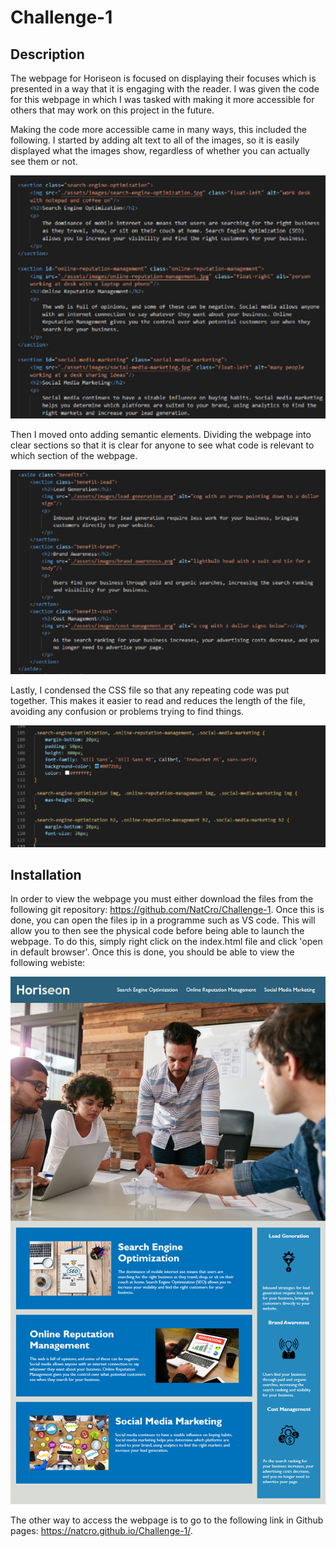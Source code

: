 # Challenge-1


## Description 

The webpage for Horiseon is focused on displaying their focuses which is presented in a way that it is engaging with the reader. I was given the code for this webpage in which I was tasked with making it more accessible for others that may work on this project in the future. 

Making the code more accessible came in many ways, this included the following. I started by adding alt text to all of the images, so it is easily displayed what the images show, regardless of whether you can actually see them or not. 

![evidence of adding alt text to images](assets\images\alt-text.png)

 Then I moved onto adding semantic elements. Dividing the webpage into clear sections so that it is clear for anyone to see what code is relevant to which section of the webpage. 
 
 ![evidence of adding semantic elemnts to code](assets\images\semantic-elements.png)
 
 Lastly, I condensed the CSS file so that any repeating code was put together. This makes it easier to read and reduces the length of the file, avoiding any confusion or problems trying to find things. 

![image of condensed CSS](assets\images\condensed-CSS.png)

## Installation

In order to view the webpage you must either download the files from the following git repository: https://github.com/NatCro/Challenge-1. Once this is done, you can open the files ip in a programme such as VS code. This will allow you to then see the physical code before being able to launch the webpage. To do this, simply right click on the index.html file and click 'open in default browser'. Once this is done, you should be able to view the following webiste:

 ![image of the full webpage](assets\images\01-html-css-git-challenge-demo.png)


The other way to access the webpage is to go to the following link in Github pages: https://natcro.github.io/Challenge-1/.


